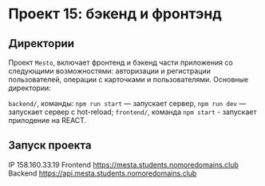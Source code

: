 # Проект 15: бэкенд и фронтэнд

## Директории

Проект `Mesto`, включает фронтенд и бэкенд части приложения со следующими возможностями: авторизации и регистрации пользователей, операции с карточками и пользователями. Основные директории:

`backend/`, команды: `npm run start` — запускает сервер, `npm run dev` — запускает сервер с hot-reload;
`frontend/`, команда `npm start` - запускает прилодение на REACT.

## Запуск проекта

IP 158.160.33.19
Frontend <https://mesta.students.nomoredomains.club>
Backend <https://api.mesta.students.nomoredomains.club>
